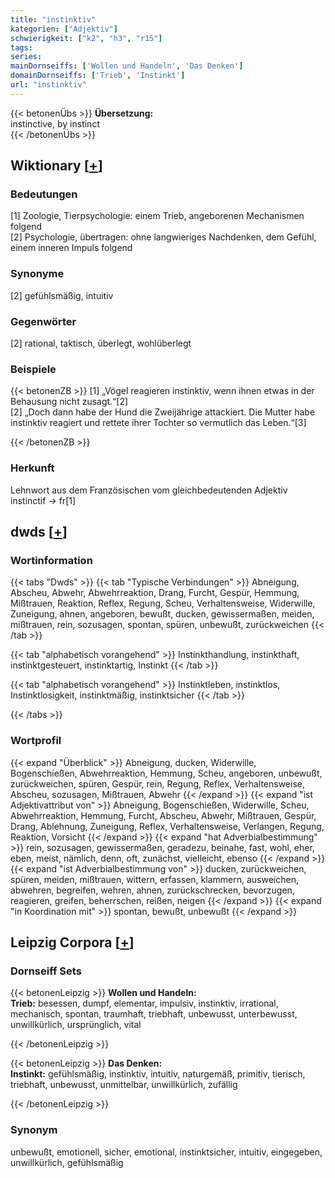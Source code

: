 ```yaml
---
title: "instinktiv"
kategorien: ["Adjektiv"]
schwierigkeit: ["k2", "h3", "r15"]
tags:
series:
mainDornseiffs: ['Wollen und Handeln', 'Das Denken']
domainDornseiffs: ['Trieb', 'Instinkt']
url: "instinktiv"
---
```


{{< betonenÜbs >}}
**Übersetzung:**  
instinctive, by instinct  
{{< /betonenÜbs >}}

## Wiktionary [[+](https://de.wiktionary.org/wiki/instinktiv)]

### Bedeutungen
[1] Zoologie, Tierpsychologie: einem Trieb, angeborenen Mechanismen folgend  
[2] Psychologie, übertragen: ohne langwieriges Nachdenken, dem Gefühl, einem inneren Impuls folgend  

### Synonyme
[2] gefühlsmäßig, intuitiv  

### Gegenwörter
[2] rational, taktisch, überlegt, wohlüberlegt  

### Beispiele
{{< betonenZB >}}
[1] „Vögel reagieren instinktiv, wenn ihnen etwas in der Behausung nicht zusagt.“[2]  
[2] „Doch dann habe der Hund die Zweijährige attackiert. Die Mutter habe instinktiv reagiert und rettete ihrer Tochter so vermutlich das Leben.“[3]  

{{< /betonenZB >}}
### Herkunft
Lehnwort aus dem Französischen vom gleichbedeutenden Adjektiv instinctif → fr[1]  



## dwds [[+](https://www.dwds.de/wb/instinktiv)]

### Wortinformation
{{< tabs "Dwds" >}}
{{< tab "Typische Verbindungen" >}}
Abneigung, Abscheu, Abwehr, Abwehrreaktion, Drang, Furcht, Gespür, Hemmung, Mißtrauen, Reaktion, Reflex, Regung, Scheu, Verhaltensweise, Widerwille, Zuneigung, ahnen, angeboren, bewußt, ducken, gewissermaßen, meiden, mißtrauen, rein, sozusagen, spontan, spüren, unbewußt, zurückweichen
{{< /tab >}}

{{< tab "alphabetisch vorangehend" >}}
Instinkthandlung, instinkthaft, instinktgesteuert, instinktartig, Instinkt
{{< /tab >}}

{{< tab "alphabetisch vorangehend" >}}
Instinktleben, instinktlos, Instinktlosigkeit, instinktmäßig, instinktsicher
{{< /tab >}}

{{< /tabs >}}

### Wortprofil
{{< expand "Überblick" >}} Abneigung, ducken, Widerwille, Bogenschießen, Abwehrreaktion, Hemmung, Scheu, angeboren, unbewußt, zurückweichen, spüren, Gespür, rein, Regung, Reflex, Verhaltensweise, Abscheu, sozusagen, Mißtrauen, Abwehr {{< /expand >}}
{{< expand "ist Adjektivattribut von" >}} Abneigung, Bogenschießen, Widerwille, Scheu, Abwehrreaktion, Hemmung, Furcht, Abscheu, Abwehr, Mißtrauen, Gespür, Drang, Ablehnung, Zuneigung, Reflex, Verhaltensweise, Verlangen, Regung, Reaktion, Vorsicht {{< /expand >}}
{{< expand "hat Adverbialbestimmung" >}} rein, sozusagen, gewissermaßen, geradezu, beinahe, fast, wohl, eher, eben, meist, nämlich, denn, oft, zunächst, vielleicht, ebenso {{< /expand >}}
{{< expand "ist Adverbialbestimmung von" >}} ducken, zurückweichen, spüren, meiden, mißtrauen, wittern, erfassen, klammern, ausweichen, abwehren, begreifen, wehren, ahnen, zurückschrecken, bevorzugen, reagieren, greifen, beherrschen, reißen, neigen {{< /expand >}}
{{< expand "in Koordination mit" >}} spontan, bewußt, unbewußt {{< /expand >}}

## Leipzig Corpora [[+](https://corpora.uni-leipzig.de/en/res?word=instinktiv&corpusId=deu_newscrawl-public_2018)]

### Dornseiff Sets
{{< betonenLeipzig >}}
**Wollen und Handeln:**  
**Trieb:** besessen, dumpf, elementar, impulsiv, instinktiv, irrational, mechanisch, spontan, traumhaft, triebhaft, unbewusst, unterbewusst, unwillkürlich, ursprünglich, vital  

{{< /betonenLeipzig >}}


{{< betonenLeipzig >}}
**Das Denken:**  
**Instinkt:** gefühlsmäßig, instinktiv, intuitiv, naturgemäß, primitiv, tierisch, triebhaft, unbewusst, unmittelbar, unwillkürlich, zufällig  

{{< /betonenLeipzig >}}

### Synonym
unbewußt, emotionell, sicher, emotional, instinktsicher, intuitiv, eingegeben, unwillkürlich, gefühlsmäßig

